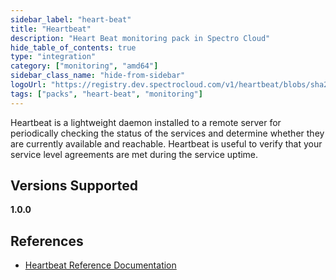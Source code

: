 ```yaml
---
sidebar_label: "heart-beat"
title: "Heartbeat"
description: "Heart Beat monitoring pack in Spectro Cloud"
hide_table_of_contents: true
type: "integration"
category: ["monitoring", "amd64"]
sidebar_class_name: "hide-from-sidebar"
logoUrl: "https://registry.dev.spectrocloud.com/v1/heartbeat/blobs/sha256:19fec69ae172c3e54d5fb09c176517cf7bfeb1bc740bde65c200e14115510313?type=image.webp"
tags: ["packs", "heart-beat", "monitoring"]
---
```


Heartbeat is a lightweight daemon installed to a remote server for periodically checking the status of the services and
determine whether they are currently available and reachable. Heartbeat is useful to verify that your service level
agreements are met during the service uptime.

## Versions Supported

<Tabs queryString="versions">

<TabItem label="1.0.x" value="1.0.x">

**1.0.0**

</TabItem>
</Tabs>

## References

- [Heartbeat Reference Documentation](https://www.elastic.co/guide/en/beats/heartbeat/current/index.html)
